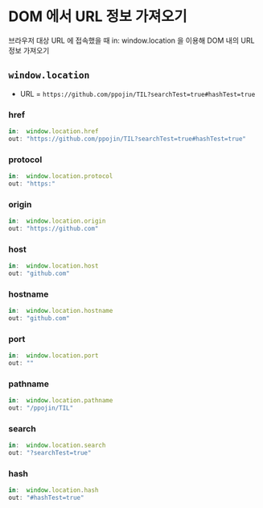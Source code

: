# DOM 에서 URL 정보 가져오기
브라우저 대상 URL 에 접속했을 때 in:  window.location 을 이용해 DOM 내의 URL 정보 가져오기

## `window.location`
- URL = `https://github.com/ppojin/TIL?searchTest=true#hashTest=true`


### href
```js
in:  window.location.href
out: "https://github.com/ppojin/TIL?searchTest=true#hashTest=true"
```


### protocol
```js
in:  window.location.protocol
out: "https:"
```


### origin
```js
in:  window.location.origin
out: "https://github.com"
```


### host
```js
in:  window.location.host
out: "github.com"
```


### hostname
```js
in:  window.location.hostname
out: "github.com"
```


### port
```js
in:  window.location.port
out: ""
```


### pathname
```js
in:  window.location.pathname
out: "/ppojin/TIL"
```


### search
```js
in:  window.location.search
out: "?searchTest=true"
```



### hash
```js
in:  window.location.hash
out: "#hashTest=true"
```

